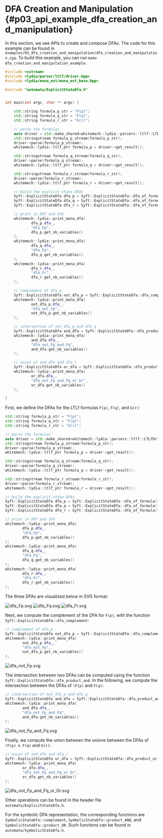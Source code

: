 # DFA Creation and Manipulation {#p03_api_example_dfa_creation_and_manipulation}

In this section, we see APIs to create and compose DFAs.
The code for this example can be found in `examples/03_dfa_creation_and_manipulation/dfa_creation_and_manipulation.cpp`.
To build this example, you can run `make dfa_creation_and_manipulation_example`.

```cpp
#include <sstream>
#include <lydia/parser/ltlf/driver.hpp>
#include <lydia/mona_ext/mona_ext_base.hpp>

#include "automata/ExplicitStateDfa.h"


int main(int argc, char ** argv) {

    std::string formula_p_str = "F(p)";
    std::string formula_q_str = "F(q)";
    std::string formula_r_str = "G(r)";

    // parse the formulas
    auto driver = std::make_shared<whitemech::lydia::parsers::ltlf::LTLfDriver>();
    std::stringstream formula_p_stream(formula_p_str);
    driver->parse(formula_p_stream);
    whitemech::lydia::ltlf_ptr formula_p = driver->get_result();

    std::stringstream formula_q_stream(formula_q_str);
    driver->parse(formula_q_stream);
    whitemech::lydia::ltlf_ptr formula_q = driver->get_result();

    std::stringstream formula_r_stream(formula_r_str);
    driver->parse(formula_r_stream);
    whitemech::lydia::ltlf_ptr formula_r = driver->get_result();

    // build the explicit-state DFAs
    Syft::ExplicitStateDfa dfa_p = Syft::ExplicitStateDfa::dfa_of_formula(*formula_p);
    Syft::ExplicitStateDfa dfa_q = Syft::ExplicitStateDfa::dfa_of_formula(*formula_q);
    Syft::ExplicitStateDfa dfa_r = Syft::ExplicitStateDfa::dfa_of_formula(*formula_r);

    // print in DOT and SVG
    whitemech::lydia::print_mona_dfa(
            dfa_p.dfa_,
            "dfa_Fp",
            dfa_p.get_nb_variables()
    );
    whitemech::lydia::print_mona_dfa(
            dfa_q.dfa_,
            "dfa_Fq",
            dfa_q.get_nb_variables()
    );
    whitemech::lydia::print_mona_dfa(
            dfa_r.dfa_,
            "dfa_Fr",
            dfa_r.get_nb_variables()
    );

    // complement of dfa_p
    Syft::ExplicitStateDfa not_dfa_p = Syft::ExplicitStateDfa::dfa_complement(dfa_p);
    whitemech::lydia::print_mona_dfa(
            not_dfa_p.dfa_,
            "dfa_not_Fp",
            not_dfa_p.get_nb_variables()
    );

    // intersection of not_dfa_p and dfa_q
    Syft::ExplicitStateDfa and_dfa = Syft::ExplicitStateDfa::dfa_product_and({not_dfa_p, dfa_q});
    whitemech::lydia::print_mona_dfa(
            and_dfa.dfa_,
            "dfa_not_Fp_and_Fq",
            and_dfa.get_nb_variables()
    );

    // union of and_dfa and dfa_r
    Syft::ExplicitStateDfa or_dfa = Syft::ExplicitStateDfa::dfa_product_or({and_dfa, dfa_r});
    whitemech::lydia::print_mona_dfa(
            or_dfa.dfa_,
            "dfa_not_Fp_and_Fq_or_Gr",
            or_dfa.get_nb_variables()
    );

}
```

First, we define the DFAs for the LTLf formulas `F(p)`, `F(q)`, and `G(r)`:

```cpp
std::string formula_p_str = "F(p)";
std::string formula_q_str = "F(q)";
std::string formula_r_str = "G(r)";

// parse the formulas
auto driver = std::make_shared<whitemech::lydia::parsers::ltlf::LTLfDriver>();
std::stringstream formula_p_stream(formula_p_str);
driver->parse(formula_p_stream);
whitemech::lydia::ltlf_ptr formula_p = driver->get_result();

std::stringstream formula_q_stream(formula_q_str);
driver->parse(formula_q_stream);
whitemech::lydia::ltlf_ptr formula_q = driver->get_result();

std::stringstream formula_r_stream(formula_r_str);
driver->parse(formula_r_stream);
whitemech::lydia::ltlf_ptr formula_r = driver->get_result();

// build the explicit-state DFAs
Syft::ExplicitStateDfa dfa_p = Syft::ExplicitStateDfa::dfa_of_formula(*formula_p);
Syft::ExplicitStateDfa dfa_q = Syft::ExplicitStateDfa::dfa_of_formula(*formula_q);
Syft::ExplicitStateDfa dfa_r = Syft::ExplicitStateDfa::dfa_of_formula(*formula_r);

// print in DOT and SVG
whitemech::lydia::print_mona_dfa(
        dfa_p.dfa_,
        "dfa_Fp",
        dfa_p.get_nb_variables()
);
whitemech::lydia::print_mona_dfa(
        dfa_q.dfa_,
        "dfa_Fq",
        dfa_q.get_nb_variables()
);
whitemech::lydia::print_mona_dfa(
        dfa_r.dfa_,
        "dfa_Fr",
        dfa_r.get_nb_variables()
);
```

The three DFAs are visualized below in SVG format:

![dfa_Fp.svg](dfa_Fp.svg)
![dfa_Fq.svg](dfa_Fq.svg)
![dfa_Fr.svg](dfa_Fr.svg)

Next, we compute the complement of the DFA for `F(p)`, with the function `Syft::ExplicitStateDfa::dfa_complement`: 

```cpp
// complement of dfa_p
Syft::ExplicitStateDfa not_dfa_p = Syft::ExplicitStateDfa::dfa_complement(dfa_p);
whitemech::lydia::print_mona_dfa(
        not_dfa_p.dfa_,
        "dfa_not_Fp",
        not_dfa_p.get_nb_variables()
);
```

![dfa_not_Fp.svg](dfa_not_Fp.svg)


The intersection between two DFAs can be computed using the function `Syft::ExplicitStateDfa::dfa_product_and`.
In the following, we compute the intersection between the DFAs of `!F(p)` and `F(q)`:

```cpp
// intersection of not_dfa_p and dfa_q
Syft::ExplicitStateDfa and_dfa = Syft::ExplicitStateDfa::dfa_product_and({not_dfa_p, dfa_q});
whitemech::lydia::print_mona_dfa(
        and_dfa.dfa_,
        "dfa_not_Fp_and_Fq",
        and_dfa.get_nb_variables()
);
```

![dfa_not_Fp_and_Fq.svg](dfa_not_Fp_and_Fq.svg)


Finally, we compute the union between the unione between the DFAs of `!F(p) & F(q)` and `G(r)`:

```cpp
// union of and_dfa and dfa_r
Syft::ExplicitStateDfa or_dfa = Syft::ExplicitStateDfa::dfa_product_or({and_dfa, dfa_r});
whitemech::lydia::print_mona_dfa(
        or_dfa.dfa_,
        "dfa_not_Fp_and_Fq_or_Gr",
        or_dfa.get_nb_variables()
);
```

![dfa_not_Fp_and_Fq_or_Gr.svg](dfa_not_Fp_and_Fq_or_Gr.svg)


Other operations can be found in the header file `automata/ExplicitStateDfa.h`.

For the symbolic DFA representation, the corresponding functions are `SymbolicStateDfa::complement`, `SymbolicStateDfa::product_AND`, and `SymbolicStateDfa::product_OR`. 
Such functions can be found in `automata/SymbolicStateDfa.h`.
